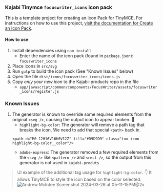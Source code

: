 ### Kajabi Tinymce `focuswriter_icons` icon pack

This is a template project for creating an Icon Pack for TinyMCE. For instructions on how to use this project, [visit the documentation for Create an Icon Pack](https://www.tiny.cloud/docs/tinymce/latest/creating-an-icon-pack/).

#### How to use

1. Install dependencies using `npm install`
   - Enter the name of the icon pack (found in `package.json`): `focuswriter_icons`
1. Place icons in `src/svg`
1. Run `gulp` to build the icon pack (See "Known Issues" below)
1. Open the file `dist/icons/focuswriter_icons/icons.js`
1. Copy _only your new icon_ to the Kajabi-products repo in the file
   - `app/javascript/common/components/FocusWriter/assets/focuswriter_icons/register.js`

### Known Issues

1. The generator is known to override some required elements from the original `<svg />`, causing the output icon to appear broken. 🥲
   - `highlight-bg-color`: The generator will remove a path tag that breaks the icon. We need to add that special `<path>` back in.
   ```
   <path d="M0 12H16V16H0V12Z" fill="#D9D9D9" class="tox-icon-highlight-bg-color__color"/>
   ```
   - `adobe-express`: The generator removed a few required elements from the `<svg />` like `<pattern />` and `<rect />`, so the output from this generator is not used in `kajabi-produts`

> UI example of the additional tag usage for `highlight-bg-color`. 👇 It allows TinyMCE to style the icon based on the color selected.
> ![Andrew McIntee Screenshot 2024-03-26 at 05-11-15PM@2x](https://github.com/Kajabi/tinymce-focuswriter-icons-pack/assets/565743/ef89b898-3e29-414a-be14-a815f1298744)

